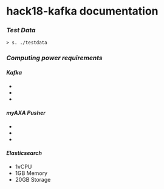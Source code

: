 # hack18-kafka documentation
 
### _Test Data_

```
> s. ./testdata
```

### _Computing power requirements_

#### _Kafka_
*
*
*

#### _myAXA Pusher_
*
*
*

#### _Elasticsearch_
* 1vCPU
* 1GB Memory
* 20GB Storage
